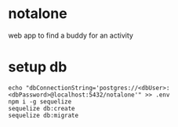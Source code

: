 # notalone
web app to find a buddy for an activity

# setup db

```
echo "dbConnectionString='postgres://<dbUser>:<dbPassword>@localhost:5432/notalone'" >> .env
npm i -g sequelize
sequelize db:create
sequelize db:migrate
```